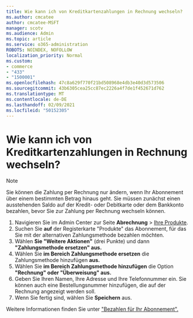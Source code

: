 ```yaml
---
title: Wie kann ich von Kreditkartenzahlungen in Rechnung wechseln?
ms.author: cmcatee
author: cmcatee-MSFT
manager: scotv
ms.audience: Admin
ms.topic: article
ms.service: o365-administration
ROBOTS: NOINDEX, NOFOLLOW
localization_priority: Normal
ms.custom:
- commerce
- "433"
- "1500001"
ms.openlocfilehash: 47c8a629f770f21bd508968e4db3e40d3d573506
ms.sourcegitcommit: 43b6305cea25cc87ec2226a4f7de1f452671d762
ms.translationtype: MT
ms.contentlocale: de-DE
ms.lasthandoff: 02/09/2021
ms.locfileid: "50152305"
---
```

# <a name="how-do-i-change-from-credit-card-payments-to-invoice"></a>Wie kann ich von Kreditkartenzahlungen in Rechnung wechseln?

> [!NOTE]
> Sie können die Zahlung per Rechnung nur ändern, wenn Ihr Abonnement über einem bestimmten Betrag hinaus geht. Sie müssen zunächst einen ausstehenden Saldo auf der Kredit- oder Debitkarte oder dem Bankkonto bezahlen, bevor Sie zur Zahlung per Rechnung wechseln können.

1. Navigieren Sie im Admin Center zur Seite **Abrechnung** > [Ihre Produkte](https://go.microsoft.com/fwlink/p/?linkid=842054).
2. Suchen Sie **auf** der Registerkarte "Produkte" das Abonnement, für das Sie mit der alternativen Zahlungsmethode bezahlen möchten.
3. Wählen **Sie "Weitere Aktionen"** (drei Punkte) und dann **"Zahlungsmethode ersetzen" aus.**
4. Wählen Sie **im Bereich Zahlungsmethode ersetzen** die Zahlungsmethode hinzufügen **aus.**
5. Wählen Sie **im Bereich Zahlungsmethode hinzufügen** die Option **"Rechnung" oder "Überweisung" aus.**
6. Geben Sie Ihren Namen, Ihre Adresse und Ihre Telefonnummer ein. Sie können auch eine Bestellungsnummer hinzufügen, die auf der Rechnung angezeigt werden soll.
7. Wenn Sie fertig sind, wählen Sie **Speichern** aus.

Weitere Informationen finden Sie unter ["Bezahlen für Ihr Abonnement".](https://docs.microsoft.com/microsoft-365/commerce/billing-and-payments/pay-for-your-subscription)